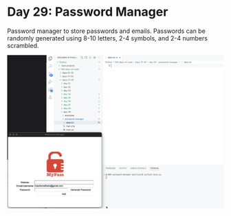 # Day 29: Password Manager

Password manager to store passwords and emails. Passwords can be randomly generated using 8-10 letters, 2-4 symbols, and 2-4 numbers scrambled. 

<img src="https://github.com/marilynyi/100-days-of-code-python/blob/main/days-21-30/day-29/password-manager/demo.gif">